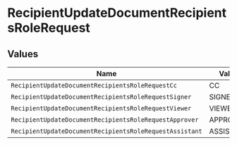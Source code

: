 # RecipientUpdateDocumentRecipientsRoleRequest


## Values

| Name                                                    | Value                                                   |
| ------------------------------------------------------- | ------------------------------------------------------- |
| `RecipientUpdateDocumentRecipientsRoleRequestCc`        | CC                                                      |
| `RecipientUpdateDocumentRecipientsRoleRequestSigner`    | SIGNER                                                  |
| `RecipientUpdateDocumentRecipientsRoleRequestViewer`    | VIEWER                                                  |
| `RecipientUpdateDocumentRecipientsRoleRequestApprover`  | APPROVER                                                |
| `RecipientUpdateDocumentRecipientsRoleRequestAssistant` | ASSISTANT                                               |